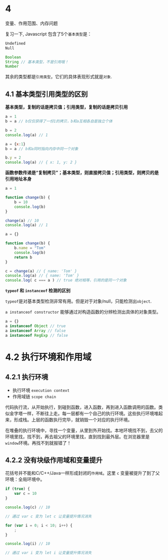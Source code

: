# 4
变量、作用范围、内存问题

复习一下, Javascript 包含了5个`基本类型`是：

```javascript
Undefined
Null

Boolean
String // 基本类型，不是引用哦！
Number
```
其余的类型都是`引用类型`，它们的具体表现形式就是`对象`.

## 4.1 基本类型引用类型的区别

**基本类型，复制的话是拷贝值；引用类型，复制的话是拷贝引用**

```javascript
a = 1
b = a // b仅仅获得了一份1的拷贝，b和a互相各自是独立个体

b = 2
console.log(a) // 1
```

```javascript
a = {x:1}
b = a // b和a同时指向内存中同一个对象

b.y = 2
console.log(a) // { x: 1, y: 2 }
```

**函数参数传递是“复制拷贝”；基本类型，则直接拷贝值；引用类型，则拷贝的是引用地址本身**

```javascript
a = 1

function change(b) {
    b = 10
    console.log(b)
}

change(a) // 10
console.log(a) // 1
```

```javascript
a = {}

function change(b) {
    b.name = "Tom"
    console.log(b)
    return b
}

c = change(a) // { name: 'Tom' }
console.log(a) // { name: 'Tom' }
console.log( c === a ) // true 绝对相等，引用的是同一个对象
```

**`typeof` 和 `instanceof` 检测的区别**

`typeof`是对基本类型检测非常有用。但是对于对象/null，只能检测出`object`.

`a instanceof constructor` 能够通过对构造函数的分辨检测出具体的对象类型。

```javascript
a = {}
a instanceof Object // true
a instanceof Array // false
a instanceof RegExp // false
```

# 4.2 执行环境和作用域

## 4.2.1 执行环境
- 执行环境 `execution context`
- 作用域链 `scope chain`

代码执行流，从开始执行，到碰到函数，进入函数，再到进入函数调用的函数。类似金字塔一样，不断往上走。每一层都有一个自己的执行环境。这些执行环境堆起来，形成栈。上层的函数执行完毕，就销毁一个对应的执行环境。

在堆叠的执行环境中，寻找一个变量，从里到外开始找。本地环境找不到，去父的环境里找，找不到，再去祖父的环境里找，直到找到最外层。在浏览器里是`window`环境。再找不到就报错了！

## 4.2.2 没有块级作用域和变量提升

花括号并不能和C/C++/Java一样形成封闭的`作用域`。这里 `c` 变量被提升了到了父环境：全局环境中。
```javascript
if (true) {
    var c = 10
}

console.log(c) // 10

// 通过 var c 变为 let c 让变量提升情况消失

for (var i = 0; i < 10; i++) {
    ;
}

console.log(i) // 10

// 通过 var i 变为 let i 让变量提升情况消失
```

